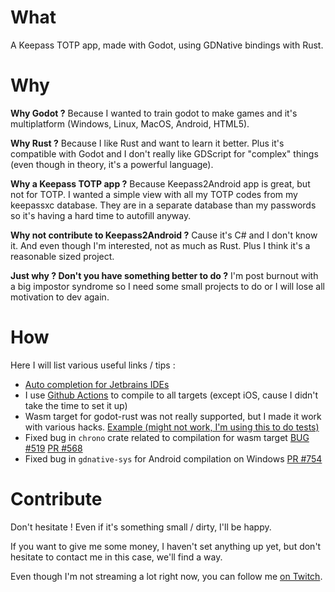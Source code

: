 # What

A Keepass TOTP app, made with Godot, using GDNative bindings with Rust.

# Why

**Why Godot ?** Because I wanted to train godot to make games and it's multiplatform (Windows, Linux, MacOS, Android, HTML5).

**Why Rust ?** Because I like Rust and want to learn it better. Plus it's compatible with Godot and I don't really like GDScript for "complex" things (even though in theory, it's a powerful language).

**Why a Keepass TOTP app ?** Because Keepass2Android app is great, but not for TOTP. I wanted a simple view with all my TOTP codes from my keepassxc database. They are in a separate database than my passwords so it's having a hard time to autofill anyway.

**Why not contribute to Keepass2Android ?** Cause it's C# and I don't know it. And even though I'm interested, not as much as Rust. Plus I think it's a reasonable sized project.

**Just why ? Don't you have something better to do ?** I'm post burnout with a big impostor syndrome so I need some small projects to do or I will lose all motivation to dev again.

# How

Here I will list various useful links / tips :

 - [Auto completion for Jetbrains IDEs](https://godot-rust.github.io/book/faq.html#auto-completion-with-intellij-rust-plugin)
 - I use [Github Actions](https://github.com/orion78fr/godot_keepass_rust_totp/blob/master/.github/workflows/build.yml) to compile to all targets (except iOS, cause I didn't take the time to set it up)
 - Wasm target for godot-rust was not really supported, but I made it work with various hacks. [Example (might not work, I'm using this to do tests)](https://orion78.fr/godot_test/keepassTotp.html)
 - Fixed bug in `chrono` crate related to compilation for wasm target [BUG #519](https://github.com/chronotope/chrono/issues/519) [PR #568](https://github.com/chronotope/chrono/pull/568)
 - Fixed bug in `gdnative-sys` for Android compilation on Windows [PR #754](https://github.com/godot-rust/godot-rust/pull/754)

# Contribute

Don't hesitate ! Even if it's something small / dirty, I'll be happy.

If you want to give me some money, I haven't set anything up yet, but don't hesitate to contact me in this case, we'll find a way.

Even though I'm not streaming a lot right now, you can follow me [on Twitch](https://www.twitch.tv/orion78fr).
